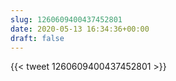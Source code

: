 ```yaml
---
slug: 1260609400437452801
date: 2020-05-13 16:34:36+00:00
draft: false
---
```


{{< tweet 1260609400437452801 >}}
